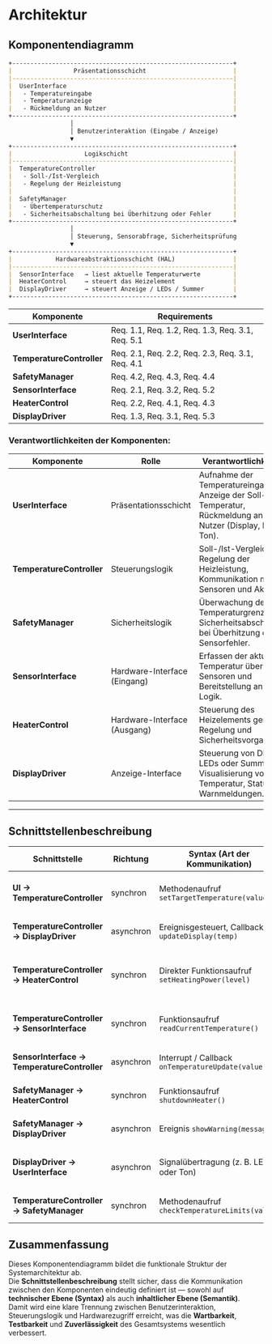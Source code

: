 # Architektur

## Komponentendiagramm

```md
+-------------------------------------------------------------+
|                 Präsentationsschicht                        |
|-------------------------------------------------------------|
|  UserInterface                                              |
|   - Temperatureingabe                                       |
|   - Temperaturanzeige                                       |
|   - Rückmeldung an Nutzer                                   |
+-------------------------------------------------------------+
                 │
                 │ Benutzerinteraktion (Eingabe / Anzeige)
                 ▼
+-------------------------------------------------------------+
|                    Logikschicht                             |
|-------------------------------------------------------------|
|  TemperatureController                                      |
|   - Soll-/Ist-Vergleich                                     |
|   - Regelung der Heizleistung                               |
|                                                             |
|  SafetyManager                                              |
|   - Übertemperaturschutz                                    |
|   - Sicherheitsabschaltung bei Überhitzung oder Fehler      |
+-------------------------------------------------------------+
                 │
                 │ Steuerung, Sensorabfrage, Sicherheitsprüfung
                 ▼
+-------------------------------------------------------------+
|            Hardwareabstraktionsschicht (HAL)                |
|-------------------------------------------------------------|
|  SensorInterface   → liest aktuelle Temperaturwerte         |
|  HeaterControl     → steuert das Heizelement                |
|  DisplayDriver     → steuert Anzeige / LEDs / Summer        |
+-------------------------------------------------------------+
```

| **Komponente**            | **Requirements**                                 |
| ------------------------- | ------------------------------------------------ |
| **UserInterface**         | Req. 1.1, Req. 1.2, Req. 1.3, Req. 3.1, Req. 5.1 |
| **TemperatureController** | Req. 2.1, Req. 2.2, Req. 2.3, Req. 3.1, Req. 4.1 |
| **SafetyManager**         | Req. 4.2, Req. 4.3, Req. 4.4                     |
| **SensorInterface**       | Req. 2.1, Req. 3.2, Req. 5.2                     |
| **HeaterControl**         | Req. 2.2, Req. 4.1, Req. 4.3                     |
| **DisplayDriver**         | Req. 1.3, Req. 3.1, Req. 5.3                     |


### Verantwortlichkeiten der Komponenten:

| **Komponente**            | **Rolle**                    | **Verantwortlichkeiten**                                                                                     |
| ------------------------- | ---------------------------- | ------------------------------------------------------------------------------------------------------------ |
| **UserInterface**         | Präsentationsschicht         | Aufnahme der Temperatureingabe, Anzeige der Soll-/Ist-Temperatur, Rückmeldung an Nutzer (Display, LED, Ton). |
| **TemperatureController** | Steuerungslogik              | Soll-/Ist-Vergleich, Regelung der Heizleistung, Kommunikation mit Sensoren und Aktoren.                      |
| **SafetyManager**         | Sicherheitslogik             | Überwachung der Temperaturgrenzen, Sicherheitsabschaltung bei Überhitzung oder Sensorfehler.                 |
| **SensorInterface**       | Hardware-Interface (Eingang) | Erfassen der aktuellen Temperatur über Sensoren und Bereitstellung an die Logik.                             |
| **HeaterControl**         | Hardware-Interface (Ausgang) | Steuerung des Heizelements gemäß Regelung und Sicherheitsvorgaben.                                           |
| **DisplayDriver**         | Anzeige-Interface            | Steuerung von Display, LEDs oder Summer zur Visualisierung von Temperatur, Status und Warnmeldungen.         |



---

## Schnittstellenbeschreibung

| Schnittstelle | Richtung | Syntax (Art der Kommunikation) | Semantik (Daten / Bedeutung) |
|----------------|-----------|-------------------------------|-------------------------------|
| **UI → TemperatureController** | synchron | Methodenaufruf `setTargetTemperature(value)` | Übergibt Solltemperatur vom Benutzer an die Steuerung |
| **TemperatureController → DisplayDriver** | asynchron | Ereignisgesteuert, Callback `updateDisplay(temp)` | Anzeige der neuen Soll-/Ist-Temperatur |
| **TemperatureController → HeaterControl** | synchron | Direkter Funktionsaufruf `setHeatingPower(level)` | Anpassung der Heizleistung in Abhängigkeit vom Soll-/Ist-Vergleich |
| **TemperatureController → SensorInterface** | synchron | Funktionsaufruf `readCurrentTemperature()` | Abfrage des aktuellen Temperaturwerts vom Sensor |
| **SensorInterface → TemperatureController** | asynchron | Interrupt / Callback `onTemperatureUpdate(value)` | Meldet neue Messwerte an die Regelungslogik |
| **SafetyManager → HeaterControl** | synchron | Funktionsaufruf `shutdownHeater()` | Sofortige Abschaltung bei Übertemperatur |
| **SafetyManager → DisplayDriver** | asynchron | Ereignis `showWarning(message)` | Anzeige einer Warnmeldung bei Überhitzung |
| **DisplayDriver → UserInterface** | asynchron | Signalübertragung (z. B. LED oder Ton) | Rückmeldung über Statusänderungen oder Warnungen |
| **TemperatureController → SafetyManager** | synchron | Methodenaufruf `checkTemperatureLimits(value)` | Übergibt aktuelle Temperatur zur Grenzprüfung |


## Zusammenfassung
Dieses Komponentendiagramm bildet die funktionale Struktur der Systemarchitektur ab.  
Die **Schnittstellenbeschreibung** stellt sicher, dass die Kommunikation zwischen den Komponenten eindeutig definiert ist — sowohl auf **technischer Ebene (Syntax)** als auch **inhaltlicher Ebene (Semantik)**.  
Damit wird eine klare Trennung zwischen Benutzerinteraktion, Steuerungslogik und Hardwarezugriff erreicht, was die **Wartbarkeit**, **Testbarkeit** und **Zuverlässigkeit** des Gesamtsystems wesentlich verbessert.

